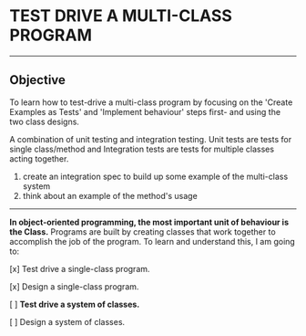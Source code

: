 # TEST DRIVE A MULTI-CLASS PROGRAM

----

## Objective

To learn how to test-drive a multi-class program by focusing on the 'Create Examples as Tests' and 'Implement behaviour' steps first- and using the two class designs.

A combination of unit testing and integration testing. Unit tests are tests for single class/method and Integration tests are tests for multiple classes acting together.

1. create an integration spec to build up some example of the multi-class system
2. think about an example of the method's usage
----

**In object-oriented programming, the most important unit of behaviour is the Class.** Programs are built by creating classes that work together to accomplish the job of the program.
To learn and understand this, I am going to:

[x] Test drive a single-class program.

[x] Design a single-class program.

[ ] **Test drive a system of classes.**

[ ] Design a system of classes.